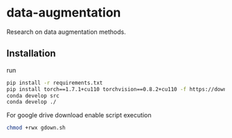 # data-augmentation
Research on data augmentation methods.
## Installation
run 
```sh
pip install -r requirements.txt
pip install torch==1.7.1+cu110 torchvision==0.8.2+cu110 -f https://download.pytorch.org/whl/torch_stable.html
conda develop src
conda develop ./
```
For google drive download enable script execution
```sh
chmod +rwx gdown.sh
```
